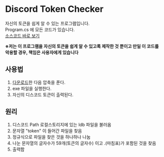 # Discord Token Checker
자신의 토큰을 쉽게 알 수 있는 프로그램입니다. <br>
Program.cs 에 모든 코드가 있습니다. <br>
<a href="https://github.com/1-EXON/Discord-Token-Grabber/blob/master/TokenGrabber/TokenGrabber/Program.cs" target="_blank">소스코드 바로 보기
</a>

<b>※저는 이 프로그램을 자신의 토큰을 쉽게 알 수 있고록 제작한 것 뿐이고 만일 이 코드를 악용할 경우, 책임은 사용자에게 있습니다</b>

## 사용법
1. [다운로드](https://github.com/1-EXON/Discord-Token-Checker/releases/download/v1.0/Token.Checker.zip)한 다음 압축을 푼다. <br>
2. exe 파일을 실행한다.
3. 자신의 디스코드 토큰이 출력된다.

## 원리
1. 디스코드 Path 로컬스토리지에 있는 ldb 파일을 불러옴
2. 문자열 "token" 이 들어간 파일을 찾음
3. 정규식으로 파일을 찾은 것을 하나하나 나눔
4. 나눈 문자열의 글자수가 59개(토큰의 글자수) 이고 .(마침표)가 포함된 것을 찾음
5. 출력함
